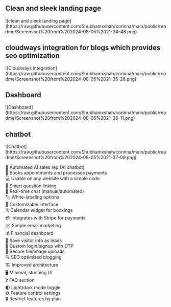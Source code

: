 <div>
<h2> Clean and sleek landing page </h2>
![clean and sleek landing page](https://raw.githubusercontent.com/Shubhamxshah/corinna/main/public/readme/Screenshot%20from%202024-08-05%2021-34-48.png)
<h2> cloudways integration for blogs which provides seo optimization </h2>
![Cloudways integration](https://raw.githubusercontent.com/Shubhamxshah/corinna/main/public/readme/Screenshot%20from%202024-08-05%2021-35-26.png)
<h2>  Dashboard </h2>
![Dashboard](https://raw.githubusercontent.com/Shubhamxshah/corinna/main/public/readme/Screenshot%20from%202024-08-05%2021-36-11.png)
<h2>  chatbot </h2>
![Chatbot](https://raw.githubusercontent.com/Shubhamxshah/corinna/main/public/readme/Screenshot%20from%202024-08-05%2021-37-09.png)
</div>






🤖 Automated AI sales rep (AI chatbot) <br>
📅 Books appointments and processes payments <br>
💻 Usable on any website with a simple code <br>
🧠 Smart question linking <br>
💬 Real-time chat (manual/automated) <br>
🏷️ White-labeling options <br>
🎨 Customizable interface <br>
🗓️ Calendar widget for bookings <br>
💳 Integrates with Stripe for payments <br>
✉️ Simple email marketing <br>
💰 Financial dashboard <br>
💾 Save visitor info as leads <br>
🔐 Custom login/signup with OTP <br>
📲 Secure file/image uploads <br>
🔍 SEO optimized blogging <br>
🏗️ Improved architecture <br>
🖥️ Minimal, stunning UI <br>
❓ FAQ section <br>
🌓 Light/dark mode toggle <br>
⚙️ Feature control settings <br>
🔒 Restrict features by plan <br>
